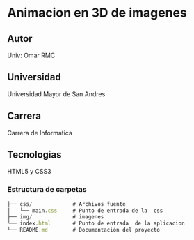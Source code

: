 # Animacion en 3D de imagenes 

## Autor
Univ: Omar RMC 
## Universidad 
Universidad Mayor de San Andres
## Carrera
Carrera de Informatica
## Tecnologias 
HTML5 y CSS3

### Estructura de carpetas 
```javascript
├── css/             # Archivos fuente
│   └── main.css     # Punto de entrada de la  css
├── img/             # imagenes
└── index.html       # Punto de entrada  de la aplicacion 
└── README.md        # Documentación del proyecto
```
